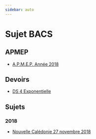 ```yaml
---
sidebar: auto
---
```


# Sujet BACS

## APMEP

- [A.P.M.E.P. Année 2018](https://www.apmep.fr/S-Annee-2018-12-sujets-12-corriges)

## Devoirs
+ [DS 4 Exponentielle](./DS4-Exponentielle/)

## Sujets 

### 2018

+ [Nouvelle Calédonie 27 novembre 2018](./2018-nvellecaledonie/)